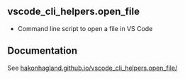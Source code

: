 ## vscode_cli_helpers.open_file

- Command line script to open a file in VS Code

## Documentation

See [hakonhagland.github.io/vscode_cli_helpers.open_file/](https://hakonhagland.github.io/vscode_cli_helpers.open_file/)
